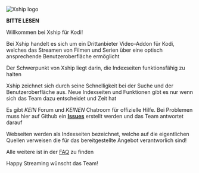 ![Xship logo](https://raw.githubusercontent.com/watchone/Downloads/master/icon.png)

**BITTE LESEN**

Willkommen bei Xship für Kodi!

Bei Xship handelt es sich um ein Drittanbieter Video-Addon für Kodi, welches das Streamen von Filmen und Serien über eine optisch ansprechende Benutzeroberfläche ermöglicht

Der Schwerpunkt von Xship liegt darin, die Indexseiten funktionsfähig zu halten

Xship zeichnet sich durch seine Schnelligkeit bei der Suche und der Benutzeroberfläche aus. Neue Indexseiten und Funktionen gibt es nur wenn sich das Team dazu entscheidet und Zeit hat

Es gibt *KEIN* Forum und *KEINEN* Chatroom für offizielle Hilfe. Bei Problemen muss hier auf Github ein **[Issues](https://github.com/watchone/Downloads/issues)** erstellt werden und das Team antwortet darauf

Webseiten werden als Indexseiten bezeichnet, welche auf die eigentlichen Quellen verweisen die für das bereitgestellte Angebot verantworlich sind!

Alle weitere ist in der [FAQ](https://github.com/watchone/Downloads/blob/master/Xship_FAQ.md) zu finden

Happy Streaming wünscht das Team!
